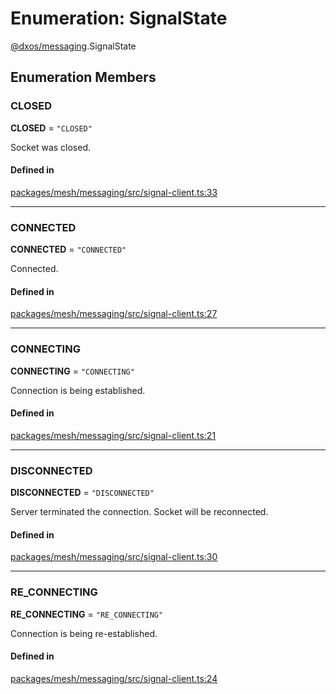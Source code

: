 # Enumeration: SignalState

[@dxos/messaging](../modules/dxos_messaging.md).SignalState

## Enumeration Members

### CLOSED

 **CLOSED** = ``"CLOSED"``

Socket was closed.

#### Defined in

[packages/mesh/messaging/src/signal-client.ts:33](https://github.com/dxos/dxos/blob/db8188dae/packages/mesh/messaging/src/signal-client.ts#L33)

___

### CONNECTED

 **CONNECTED** = ``"CONNECTED"``

Connected.

#### Defined in

[packages/mesh/messaging/src/signal-client.ts:27](https://github.com/dxos/dxos/blob/db8188dae/packages/mesh/messaging/src/signal-client.ts#L27)

___

### CONNECTING

 **CONNECTING** = ``"CONNECTING"``

Connection is being established.

#### Defined in

[packages/mesh/messaging/src/signal-client.ts:21](https://github.com/dxos/dxos/blob/db8188dae/packages/mesh/messaging/src/signal-client.ts#L21)

___

### DISCONNECTED

 **DISCONNECTED** = ``"DISCONNECTED"``

Server terminated the connection. Socket will be reconnected.

#### Defined in

[packages/mesh/messaging/src/signal-client.ts:30](https://github.com/dxos/dxos/blob/db8188dae/packages/mesh/messaging/src/signal-client.ts#L30)

___

### RE\_CONNECTING

 **RE\_CONNECTING** = ``"RE_CONNECTING"``

Connection is being re-established.

#### Defined in

[packages/mesh/messaging/src/signal-client.ts:24](https://github.com/dxos/dxos/blob/db8188dae/packages/mesh/messaging/src/signal-client.ts#L24)
